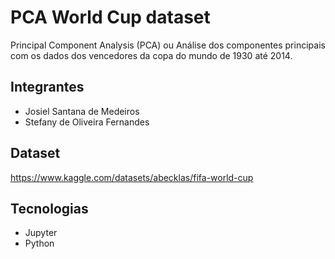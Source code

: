 # PCA World Cup dataset
Principal Component Analysis (PCA) ou Análise dos componentes principais com os dados dos vencedores da copa do mundo de 1930 até 2014.

## Integrantes
- Josiel Santana de Medeiros
- Stefany de Oliveira Fernandes

## Dataset
<https://www.kaggle.com/datasets/abecklas/fifa-world-cup>

## Tecnologias
- Jupyter
- Python
